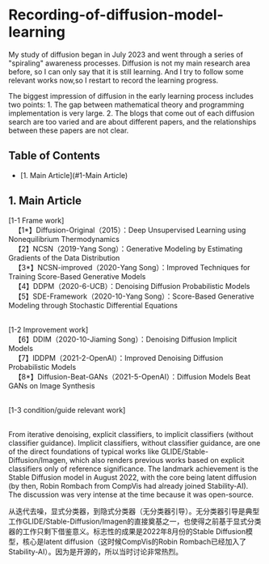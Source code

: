 # Recording-of-diffusion-model-learning
My study of diffusion began in July 2023 and went through a series of "spiraling" awareness processes. 
Diffusion is not my main research area before, so I can only say that it is still learning. And I try to follow some relevant works now,so I restart to record the learning progress.

The biggest impression of diffusion in the early learning process includes two points: 1. The gap between mathematical theory and programming implementation is very large. 2. The blogs that come out of each diffusion search are too varied and are about different papers, and the relationships between these papers are not clear.

## Table of Contents 
- [1. Main Article](#1-Main Article)


## 1. Main Article

[1-1 Frame work]<br>  
【1*】Diffusion-Original（2015）：Deep Unsupervised Learning using Nonequilibrium Thermodynamics<br>  
【2】NCSN（2019-Yang Song）：Generative Modeling by Estimating Gradients of the Data Distribution<br>  
【3*】NCSN-improved（2020-Yang Song）：Improved Techniques for Training Score-Based Generative Models<br>  
【4】DDPM（2020-6-UCB）：Denoising Diffusion Probabilistic Models<br>  
【5】SDE-Framework（2020-10-Yang Song）：Score-Based Generative Modeling through Stochastic Differential Equations<br>  

[1-2 Improvement work]<br>  
【6】DDIM（2020-10-Jiaming Song）：Denoising Diffusion Implicit Models<br>  
【7】IDDPM（2021-2-OpenAI）：Improved Denoising Diffusion Probabilistic Models<br>  
【8*】Diffusion-Beat-GANs（2021-5-OpenAI）：Diffusion Models Beat GANs on Image Synthesis<br>  

[1-3 condition/guide relevant work]<br>  

From iterative denoising, explicit classifiers, to implicit classifiers (without classifier guidance). Implicit classifiers, without classifier guidance, are one of the direct foundations of typical works like GLIDE/Stable-Diffusion/Imagen, which also renders previous works based on explicit classifiers only of reference significance. The landmark achievement is the Stable Diffusion model in August 2022, with the core being latent diffusion (by then, Robin Rombach from CompVis had already joined Stability-AI). The discussion was very intense at the time because it was open-source.

从迭代去噪，显式分类器，到隐式分类器（无分类器引导）。无分类器引导是典型工作GLIDE/Stable-Diffusion/Imagen的直接奠基之一，也使得之前基于显式分类器的工作只剩下借鉴意义。标志性的成果是2022年8月份的Stable Diffusion模型，核心是latent diffusion（这时候CompVis的Robin Rombach已经加入了Stability-AI）。因为是开源的，所以当时讨论非常热烈。
